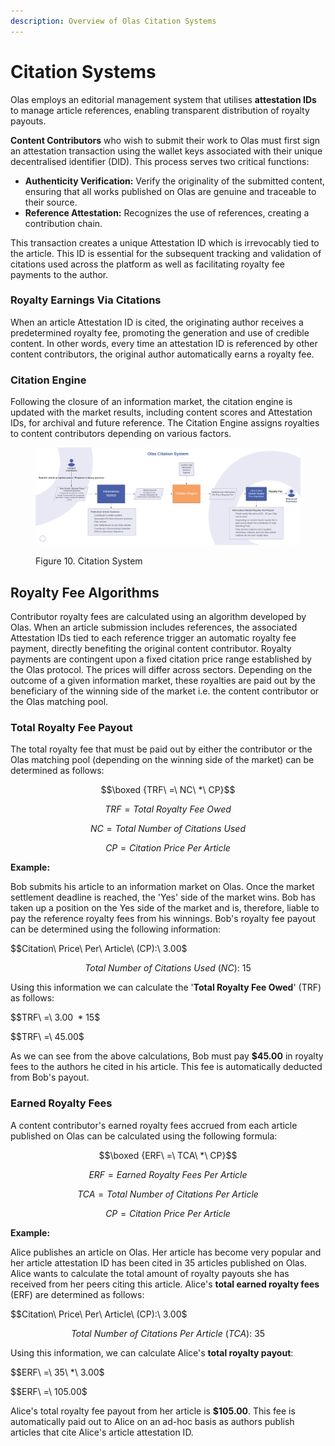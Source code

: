 ```yaml
---
description: Overview of Olas Citation Systems
---
```


# Citation Systems

Olas employs an editorial management system that utilises **attestation IDs** to manage article references, enabling transparent distribution of royalty payouts.

**Content Contributors** who wish to submit their work to Olas must first sign an attestation transaction using the wallet keys associated with their unique decentralised identifier (DID). This process serves two critical functions:

* **Authenticity Verification:** Verify the originality of the submitted content, ensuring that all works published on Olas are genuine and traceable to their source.
* **Reference Attestation:** Recognizes the use of references, creating a contribution chain.

This transaction creates a unique Attestation ID which is irrevocably tied to the article. This ID is essential for the subsequent tracking and validation of citations used across the platform as well as facilitating royalty fee payments to the author.

### Royalty Earnings Via Citations

When an article Attestation ID is cited, the originating author receives a predetermined royalty fee, promoting the generation and use of credible content. In other words, every time an attestation ID is referenced by other content contributors, the original author automatically earns a royalty fee.

### Citation Engine

Following the closure of an information market, the citation engine is updated with the market results, including content scores and Attestation IDs, for archival and future reference. The Citation Engine assigns royalties to content contributors depending on various factors.

<figure><img src="../../.gitbook/assets/Olas Citation System.png" alt=""><figcaption><p>Figure 10. Citation System</p></figcaption></figure>

## Royalty Fee Algorithms

Contributor royalty fees are calculated using an algorithm developed by Olas. When an article submission includes references, the associated Attestation IDs tied to each reference trigger an automatic royalty fee payment, directly benefiting the original content contributor. Royalty payments are contingent upon a fixed citation price range established by the Olas protocol. The prices will differ across sectors. Depending on the outcome of a given information market, these royalties are paid out by the beneficiary of the winning side of the market i.e. the content contributor or the Olas matching pool.

### Total Royalty Fee Payout

The total royalty fee that must be paid out by either the contributor or the Olas matching pool (depending on the winning side of the market) can be determined as follows:



$$\boxed {TRF\ =\ NC\ *\ CP}$$



$$TRF = Total\ Royalty\ Fee\ Owed$$

$$NC = Total\ Number\ of\ Citations\ Used$$

$$CP = Citation\ Price\ Per\ Article$$



**Example:**

Bob submits his article to an information market on Olas. Once the market settlement deadline is reached, the 'Yes' side of the market wins. Bob has taken up a position on the Yes side of the market and is, therefore, liable to pay the reference royalty fees from his winnings. Bob's royalty fee payout can be determined using the following information:

$$Citation\ Price\ Per\ Article\ (CP):\ $3.00$$

$$Total\ Number\ of\ Citations\ Used\ (NC):\ 15$$



Using this information we can calculate the '**Total Royalty Fee Owed**' (TRF) as follows:

$$TRF\ =\  $3.00\ * 15$$

$$TRF\ =\  $45.00$$

As we can see from the above calculations, Bob must pay **$45.00** in royalty fees to the authors he cited in his article. This fee is automatically deducted from Bob's payout.

### Earned Royalty Fees

A content contributor's earned royalty fees accrued from each article published on Olas can be calculated using the following formula:



$$\boxed {ERF\ =\ TCA\ *\ CP}$$



$$ERF = Earned\ Royalty\ Fees\ Per\ Article$$

$$TCA = Total\ Number\ of\ Citations\ Per\ Article$$

$$CP = Citation\ Price\ Per\ Article$$



**Example:**

Alice publishes an article on Olas. Her article has become very popular and her article attestation ID has been cited in 35 articles published on Olas. Alice wants to calculate the total amount of royalty payouts she has received from her peers citing this article. Alice's **total earned royalty fees** (ERF) are determined as follows:

$$Citation\ Price\ Per\ Article\ (CP):\ $3.00$$

$$Total\ Number\ of\ Citations\ Per\ Article\ (TCA):\ 35$$



Using this information, we can calculate Alice's **total royalty payout**:

$$ERF\ =\ 35\ *\ $3.00$$

$$ERF\ =\ $105.00$$

Alice's total royalty fee payout from her article is **$105.00**. This fee is automatically paid out to Alice on an ad-hoc basis as authors publish articles that cite Alice's article attestation ID.

